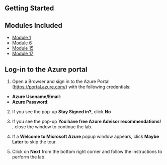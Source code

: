 ## **Getting Started**

## Modules Included

 - [Module 1](https://github.com/MicrosoftLearning/DP-203T00-Data-Engineering-on-Microsoft-Azure/tree/master/Instructions/Labs/01)  
 - [Module 6](https://github.com/MicrosoftLearning/DP-203T00-Data-Engineering-on-Microsoft-Azure/tree/master/Instructions/Labs/06)
 - [Module 15](https://github.com/MicrosoftLearning/DP-203T00-Data-Engineering-on-Microsoft-Azure/tree/master/Instructions/Labs/15)
 - [Module 17](https://github.com/MicrosoftLearning/DP-203T00-Data-Engineering-on-Microsoft-Azure/tree/master/Instructions/Labs/17)

## Log-in to the Azure portal

1.  Open a Browser and sign in to the Azure Portal (<https://portal.azure.com/>) with the following credentials:
   
   * **Azure Usename/Email**:  <inject key="AzureAdUserEmail"></inject>
   * **Azure Password**:  <inject key="AzureAdUserPassword"></inject>

2. If you see the pop-up  **Stay Signed in?**, click **No**

3. If you see the pop-up **You have free Azure Advisor recommendations!** , close the window to continue the lab. 

4. If a **Welcome to Microsoft Azure** popup window appears, click **Maybe Later** to skip the tour.

5. Click on **Next** from the bottom right corner and follow the instructions to perform the lab.

